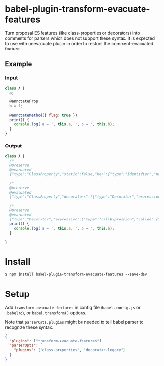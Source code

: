# babel-plugin-transform-evacuate-features

Turn proposal ES features (like class-properties or decorators) into comments for parsers which does not support these syntax.
It is expected to use with unevacuate plugin in order to restore the comment-evacuated feature.

## Example

### Input

```javascript
class A {
  a;

  @annotateProp
  b = 1;
  
  @annotateMethod({ flag: true })
  print() {
    console.log('a = ', this.a, ', b = ', this.b);
  }
}
```

### Output

```javascript
class A {
  /*
  @preserve
  @evacuated
  {"type":"ClassProperty","static":false,"key":{"type":"Identifier","name":"a"},"computed":false,"value":null}*/

  /*
  @preserve
  @evacuated
  {"type":"ClassProperty","decorators":[{"type":"Decorator","expression":{"type":"Identifier","name":"annotateProp"}}],"static":false,"key":{"type":"Identifier","name":"b"},"computed":false,"value":{"type":"NumericLiteral","extra":{"rawValue":1,"raw":"1"},"value":1}}*/

  /*
  @preserve
  @evacuated
  {"type":"Decorator","expression":{"type":"CallExpression","callee":{"type":"Identifier","name":"annotateMethod"},"arguments":[{"type":"ObjectExpression","properties":[{"type":"ObjectProperty","method":false,"key":{"type":"Identifier","name":"flag"},"computed":false,"shorthand":false,"value":{"type":"BooleanLiteral","value":true}}]}]}}*/
  print() {
    console.log('a = ', this.a, ', b = ', this.b);
  }

}
```

# Install

```
$ npm install babel-plugin-transform-evacuate-features --save-dev
```

# Setup

Add `transform-evacuate-features` in config file (`babel.config.js` or `.babelrc`), or `babel.transform()` options.

Note that `parserOpts.plugins` might be needed to tell babel parser to recognize these syntax.

```json
{
  "plugins": ["transform-evacuate-features"],
  "parserOpts": {
    "plugins": ["class-properties", "decorator-legacy"]
  }
}

```

